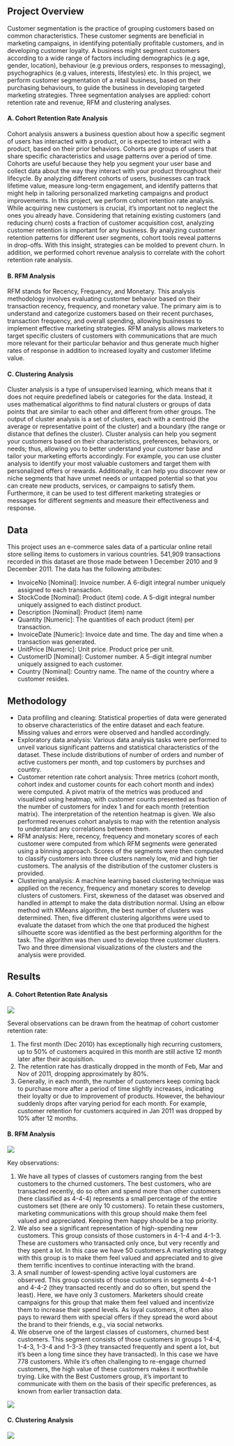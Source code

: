 ## Project Overview
Customer segmentation is the practice of grouping customers based on common characteristics. These customer segments are beneficial in marketing campaigns, in identifying potentially profitable customers, and in developing customer loyalty. A business might segment customers according to a wide range of factors including demographics (e.g age, gender, location), behaviour (e.g previous orders, responses to messaging), psychographics (e.g values, interests, lifestyles) etc. In this project, we perform customer segmentation of a retail business, based on their purchasing behaviours, to guide the business in developing targeted marketing strategies. Three segmentation analyses are applied: cohort retention rate and revenue, RFM and clustering analyses.
#### A. Cohort Retention Rate Analysis
Cohort analysis answers a business question about how a specific segment of users has interacted with a product, or is expected to interact with a product, based on their prior behaviors. Cohorts are groups of users that share specific characteristics and usage patterns over a period of time. Cohorts are useful because they help you segment your user base and collect data about the way they interact with your product throughout their lifecycle. By analyzing different cohorts of users, businesses can track lifetime value, measure long-term engagement, and identify patterns that might help in tailoring personalized marketing campaigns and product improvements. In this project, we perform cohort retention rate analysis. While acquiring new customers is crucial, it’s important not to neglect the ones you already have. Considering that retaining existing customers (and reducing churn) costs a fraction of customer acquisition cost, analyzing customer retention is important for any business. By analyzing customer retention patterns for different user segments, cohort tools reveal patterns in drop-offs. With this insight, strategies can be molded to prevent churn. In addition, we performed cohort revenue analysis to correlate with the cohort retention rate analysis.
#### B. RFM Analysis
RFM stands for Recency, Frequency, and Monetary. This analysis methodology involves evaluating customer behavior based on their transaction recency, frequency, and monetary value. The primary aim is to understand and categorize customers based on their recent purchases, transaction frequency, and overall spending, allowing businesses to implement effective marketing strategies. RFM analysis allows marketers to target specific clusters of customers with communications that are much more relevant for their particular behavior and thus generate much higher rates of response in addition to increased loyalty and customer lifetime value.
#### C. Clustering Analysis
Cluster analysis is a type of unsupervised learning, which means that it does not require predefined labels or categories for the data. Instead, it uses mathematical algorithms to find natural clusters or groups of data points that are similar to each other and different from other groups. The output of cluster analysis is a set of clusters, each with a centroid (the average or representative point of the cluster) and a boundary (the range or distance that defines the cluster). Cluster analysis can help you segment your customers based on their characteristics, preferences, behaviors, or needs; thus, allowing you to better understand your customer base and tailor your marketing efforts accordingly. For example, you can use cluster analysis to identify your most valuable customers and target them with personalized offers or rewards. Additionally, it can help you discover new or niche segments that have unmet needs or untapped potential so that you can create new products, services, or campaigns to satisfy them. Furthermore, it can be used to test different marketing strategies or messages for different segments and measure their effectiveness and response.
## Data
This project uses an e-commerce sales data of a particular online retail store selling items to customers in various countries. 541,909 transactions recorded in this dataset are those made between 1 December 2010 and 9 December 2011. The data has the following attributes:
* InvoiceNo [Nominal]: Invoice number. A 6-digit integral number uniquely assigned to each transaction.
* StockCode [Nominal]: Product (item) code. A 5-digit integral number uniquely assigned to each distinct product.
* Description [Nominal]: Product (item) name
* Quantity [Numeric]: The quantities of each product (item) per transaction. 
* InvoiceDate [Numeric]: Invoice date and time. The day and time when a transaction was generated.
* UnitPrice [Numeric]: Unit price. Product price per unit.
* CustomerID [Nominal]: Customer number. A 5-digit integral number uniquely assigned to each customer.
* Country [Nominal]: Country name. The name of the country where a customer resides.
## Methodology
* Data profiling and cleaning:
  Statistical properties of data were generated to observe characteristics of the entire dataset and each feature. Missing values and errors were observed and handled accordingly.
* Exploratory data analysis:
  Various data analysis tasks were performed to unveil various significant patterns and statistical characteristics of the dataset. These include distributions of number of orders and number of active customers per month, and top customers by purchses and country.
* Customer retention rate cohort analysis:
  Three metrics (cohort month, cohort index and customer counts for each cohort month and index) were computed. A pivot matrix of the metrics was produced and visualized using heatmap, with customer counts presented as fraction of the number of customers for index 1 and for each month (retention matrix). The interpretation of the retention heatmap is given. We also performed revenues cohort analysis to map with the retention analysis to understand any correlations between them.
* RFM analysis:
  Here, recency, frequency and monetary scores of each customer were computed from which RFM segments were generated using a binning approach. Scores of the segments were then computed to classify customers into three clusters namely low, mid and high tier customers. The analysis of the distribution of the customer clusters is provided.
* Clustering analysis:
  A machine learning based clustering technique was applied on the recency, frequency and monetary scores to develop clusters of customers. First, skewness of the dataset was observed and handled in attempt to make the data distribution normal. Using an elbow method with KMeans algorithm, the best number of clusters was determined. Then, five different clustering algorithms were used to evaluate the dataset from which the one that produced the highest silhouette score was identified as the best performing algorithm for the task. The algorithm was then used to develop three customer clusters. Two and three dimensional visualizations of the clusters and the analysis were provided.
## Results
#### A. Cohort Retention Rate Analysis
![](https://github.com/Popseli/Customer-Segmentation-Using-Cohort-RFM-and-Clustering-Analyses/blob/main/Customer_Retention_Rate%208.bmp)

Several observations can be drawn from the heatmap of cohort customer retention rate:
1. The first month (Dec 2010) has exceptionally high recurring customers, up to 50% of customers acquired in this month are still active 12 month later after their acquisition.
2. The retention rate has drastically dropped in the month of Feb, Mar and Nov of 2011, dropping approximately by 80%.
3. Generally, in each month, the number of customers keep coming back to purchase more after a period of time slightly increases, indicating their loyalty or due to improvement of products. However, the behaviour suddenly drops after varying period for each month. For example, customer retention for customers acquired in Jan 2011 was dropped by 10% after 12 months.
#### B. RFM Analysis
![](https://github.com/Popseli/Customer-Segmentation-Using-Cohort-RFM-and-Clustering-Analyses/blob/main/Distribution_of_RFM_Segments.png)

Key observations:
1) We have all types of classes of customers ranging from the best customers to the churned customers. The best customers, who are transacted recently, do so often and spend more than other customers (here classified as 4-4-4) represents a small percentage of the entire customers set (there are only 10 customers). To retain these customers, marketing communications with this group should make them feel valued and appreciated. Keeping them happy should be a top priority.
2) We also see a significant representation of high-spending new customers. This group consists of those customers in 4-1-4 and 4-1-3. These are customers who transacted only once, but very recently and they spent a lot. In this case we have 50 customers.A marketing strategy with this group is to make them feel valued and appreciated and to give them terrific incentives to continue interacting with the brand. 
3) A small number of lowest-spending active loyal customers are observed. This group consists of those customers in segments 4-4-1 and 4-4-2 (they transacted recently and do so often, but spend the least). Here, we have only 3 customers. Marketers should create campaigns for this group that make them feel valued and incentivize them to increase their spend levels. As loyal customers, it often also pays to reward them with special offers if they spread the word about the brand to their friends, e.g., via social networks. 
4) We observe one of the largest classes of customers, churned best customers. This segment consists of those customers in groups 1-4-4, 1-4-3, 1-3-4 and 1-3-3 (they transacted frequently and spent a lot, but it’s been a long time since they have transacted). In this case we have 778 customers. While it’s often challenging to re-engage churned customers, the high value of these customers makes it worthwhile trying. Like with the Best Customers group, it’s important to communicate with them on the basis of their specific preferences, as known from earlier transaction data.
   
![](https://github.com/Popseli/Customer-Segmentation-Using-Cohort-RFM-and-Clustering-Analyses/blob/main/Distribution_of_Customers_in_RFM_Clusters%202.bmp)


#### C. Clustering Analysis
![](https://github.com/Popseli/Customer-Segmentation-Using-Cohort-RFM-and-Clustering-Analyses/blob/main/KMeans_Clustering_of_RFM_Scores%205.jpg)



